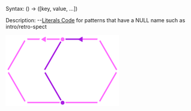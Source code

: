 Syntax:
() -> (\[key, value, ...])

Description:
\--[Literals Code](../../Images/Literals%20Code.png) for patterns that have a NULL name such as intro/retro-spect

![Literal - Pattern Name Dictionary Pattern](../../Images/Literal%20-%20Pattern%20Name%20Dictionary%20Pattern.png)